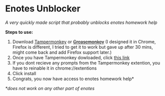 # Enotes Unblocker
*A very quickly made script that probably unblocks enotes homework help*

**Steps to use:**
1. Download [Tampermonkey](https://chrome.google.com/webstore/detail/tampermonkey/dhdgffkkebhmkfjojejmpbldmpobfkfo?hl=en) or ~~[Greasemonkey](https://addons.mozilla.org/en-US/firefox/addon/greasemonkey/)~~ (I designed it in Chrome, Firefox is different, I tried to get it to work but gave up after 30 mins, might come back and add Firefox support later.)
2. Once you have Tampermonkey dowloaded, click [this link](https://gist.github.com/imgshare/f8dc63e464f5534893288c3143af590e/raw/c8f178e272f068565dc42d2022ac106e3e8a411e/enoteunblocker.user.js)
3. If you dont recieve any prompts from the Tampermonkey extention, you have to reinable it in chrome://extentions 
4. Click install
5. Congrats, you now have access to enotes homework help*


*\*does not work on any other part of enotes*
